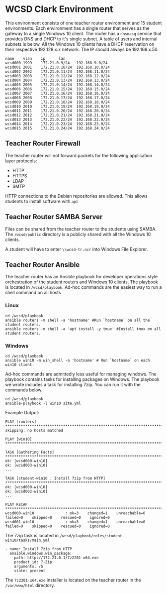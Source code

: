 
# WCSD Clark Environment

This environment consists of one teacher router environment and 15 student environments.
Each environment has a single router that serves as the gateway to a single Windows 10
client. The router has a `dnsmasq` service that provides DNS and DHCP to it's single
subnet. A table of users and internal subnets is below. All the Windows 10 clients
have a DHCP reservation on their respective 192.128.x.x network. The IP should 
always be 192.168.x.50.

```text
name    vlan    ip      lan
wcsd000 1999    172.21.0.9/24   192.168.9.0/24
wcsd001 2001    172.21.0.10/24  192.168.10.0/24
wcsd002 2002    172.21.0.11/24  192.168.11.0/24
wcsd003 2003    172.21.0.12/24  192.168.12.0/24
wcsd004 2004    172.21.0.13/24  192.168.13.0/24
wcsd005 2005    172.21.0.14/24  192.168.14.0/24
wcsd006 2006    172.21.0.15/24  192.168.15.0/24
wcsd007 2007    172.21.0.16/24  192.168.16.0/24
wcsd008 2008    172.21.0.17/24  192.168.17.0/24
wcsd009 2009    172.21.0.18/24  192.168.18.0/24
wcsd010 2010    172.21.0.19/24  192.168.19.0/24
wcsd011 2011    172.21.0.20/24  192.168.20.0/24
wcsd012 2012    172.21.0.21/24  192.168.21.0/24
wcsd013 2013    172.21.0.22/24  192.168.22.0/24
wcsd014 2014    172.21.0.23/24  192.168.23.0/24
wcsd015 2015    172.21.0.24/24  192.168.24.0/24
```


## Teacher Router Firewall
The teacher router will not forward packets for the following application
layer protocols:

- HTTP
- HTTPS
- LDAP
- SMTP

HTTP connections to the Debian repositories are allowed. This allows students
to install software with `apt`

## Teacher Router SAMBA Server
Files can be shared from the teacher router to the students using SAMBA.
The `/wcsd/public` directory is a publicly shared with all the Windows 10 
clients.

A student will have to enter `\\wcsd-tr.ncr` into Windows File Explorer.


## Teacher Router Ansible
The teacher router has an Ansible playbook for developer operations style orchestration
of the student routers and Windows 10 clients. The playbook is located in `/wcsd/playbook`.
Ad-hoc commands are the easiest way to run a shell command on all hosts

### Linux
```
cd /wcsd/playbook
ansible routers -m shell -a 'hostname' #Run `hostname` on all the student routers.
ansible routers -m shell -a 'apt install -y tmux' #Install tmux on all student routers.
```

### Windows
```
cd /wcsd/playbook
ansible win10 -m win_shell -a 'hostname' # Run `hostname` on each win10 client.
```

Ad-hoc commands are admittedly less useful for managing windows. The playbook
contains tasks for installing packages on Windows. The playbook we wrote includes
a task for installing 7zip. You can run it with the commands below.

```
cd /wcsd/playbook
ansible-playbook -l win10 site.yml
```

Example Output:
```
PLAY [routers] ******************************************************************************************************
skipping: no hosts matched

PLAY [win10] ********************************************************************************************************

TASK [Gathering Facts] **********************************************************************************************
ok: [wcsd000-win10]
ok: [wcsd003-win10]
...

TASK [student-win10 : Install 7zip from HTTP] ***********************************************************************
ok: [wcsd000-win10]
ok: [wcsd002-win10]
...

PLAY RECAP **********************************************************************************************************
wcsd000-win10              : ok=3    changed=1    unreachable=0    failed=0    skipped=0    rescued=0    ignored=0
wcsd001-win10              : ok=3    changed=1    unreachable=0    failed=0    skipped=0    rescued=0    ignored=0

```



The 7zip task is located in `/wcsd/playbook/roles/student-win10/tasks/main.yml`

```
- name: Install 7zip from HTTP
  ansible.windows.win_package:
    path: http://172.21.0.1/7z2201-x64.exe
    product_id: 7-Zip
    arguments: /S
    state: present
```

The `7z2201-x64.exe` installer is located on the teacher router in the `/var/www/html` directory.
